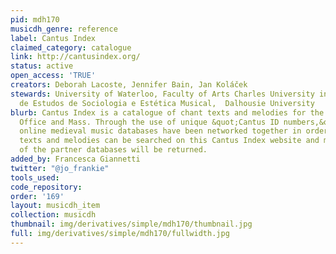 ```yaml
---
pid: mdh170
musicdh_genre: reference
label: Cantus Index
claimed_category: catalogue
link: http://cantusindex.org/
status: active
open_access: 'TRUE'
creators: Deborah Lacoste, Jennifer Bain, Jan Koláček
stewards: University of Waterloo, Faculty of Arts Charles University in Prague, Centro
  de Estudos de Sociologia e Estética Musical,  Dalhousie University
blurb: Cantus Index is a catalogue of chant texts and melodies for the liturgical
  Office and Mass. Through the use of unique &quot;Cantus ID numbers,&quot; multiple
  online medieval music databases have been networked together in order that chant
  texts and melodies can be searched on this Cantus Index website and matches in all
  of the partner databases will be returned.
added_by: Francesca Giannetti
twitter: "@jo_frankie"
tools_used: 
code_repository: 
order: '169'
layout: musicdh_item
collection: musicdh
thumbnail: img/derivatives/simple/mdh170/thumbnail.jpg
full: img/derivatives/simple/mdh170/fullwidth.jpg
---
```

